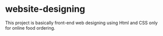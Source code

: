 # website-designing
This project is basically front-end web designing using Html and CSS only for online food ordering.
